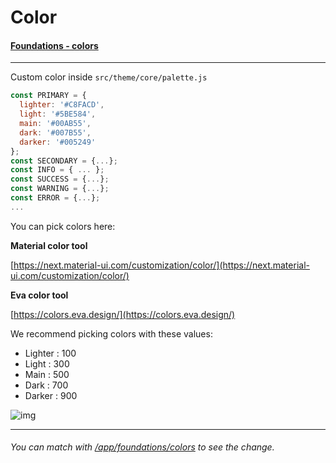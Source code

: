 # Color

#### [Foundations - colors](/app/foundations/colors)

---

Custom color inside `src/theme/core/palette.js`

```js
const PRIMARY = {
  lighter: '#C8FACD',
  light: '#5BE584',
  main: '#00AB55',
  dark: '#007B55',
  darker: '#005249'
};
const SECONDARY = {...};
const INFO = { ... };
const SUCCESS = {...};
const WARNING = {...};
const ERROR = {...};
...
```

You can pick colors here:

**Material color tool**

[https://next.material-ui.com/customization/color/](https://next.material-ui.com/customization/color/)

**Eva color tool**

[https://colors.eva.design/](https://colors.eva.design/)

We recommend picking colors with these values:

- Lighter : 100
- Light : 300
- Main : 500
- Dark : 700
- Darker : 900

![img](https://res.cloudinary.com/trinhmai/image/upload/v1611557267/upload_minimal/docs/color.png)

---

###### You can match with [/app/foundations/colors](/app/components/colors) to see the change.
